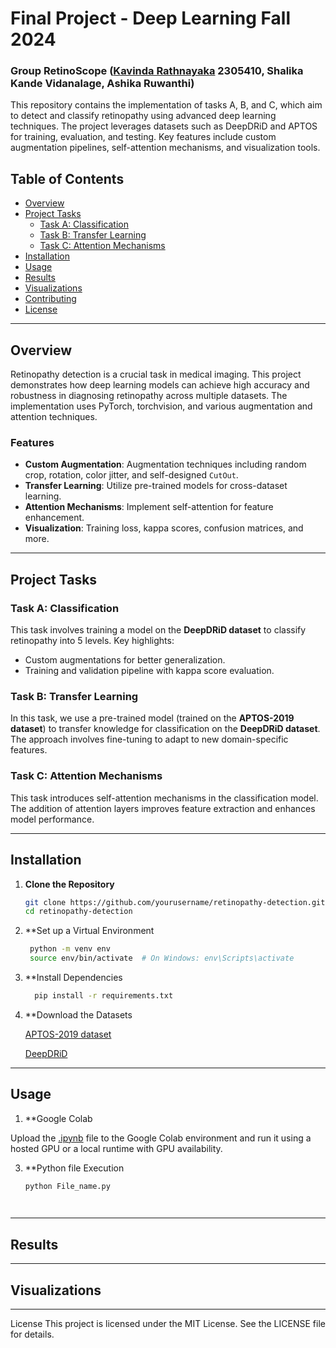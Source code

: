 
# Final Project - Deep Learning Fall 2024
### Group  RetinoScope ([Kavinda Rathnayaka](https://github.com/Kavi91) 2305410, Shalika Kande Vidanalage, Ashika Ruwanthi)

This repository contains the implementation of tasks A, B, and C, which aim to detect and classify retinopathy using advanced deep learning techniques. The project leverages datasets such as DeepDRiD and APTOS for training, evaluation, and testing. Key features include custom augmentation pipelines, self-attention mechanisms, and visualization tools.

## Table of Contents
- [Overview](#overview)
- [Project Tasks](#project-tasks)
  - [Task A: Classification](#task-a-classification)
  - [Task B: Transfer Learning](#task-b-transfer-learning)
  - [Task C: Attention Mechanisms](#task-c-attention-mechanisms)
- [Installation](#installation)
- [Usage](#usage)
- [Results](#results)
- [Visualizations](#visualizations)
- [Contributing](#contributing)
- [License](#license)

---

## Overview
Retinopathy detection is a crucial task in medical imaging. This project demonstrates how deep learning models can achieve high accuracy and robustness in diagnosing retinopathy across multiple datasets. The implementation uses PyTorch, torchvision, and various augmentation and attention techniques.

### Features
- **Custom Augmentation**: Augmentation techniques including random crop, rotation, color jitter, and self-designed `CutOut`.
- **Transfer Learning**: Utilize pre-trained models for cross-dataset learning.
- **Attention Mechanisms**: Implement self-attention for feature enhancement.
- **Visualization**: Training loss, kappa scores, confusion matrices, and more.

---

## Project Tasks

### Task A: Classification
This task involves training a model on the **DeepDRiD dataset** to classify retinopathy into 5 levels. Key highlights:
- Custom augmentations for better generalization.
- Training and validation pipeline with kappa score evaluation.

### Task B: Transfer Learning
In this task, we use a pre-trained model (trained on the **APTOS-2019 dataset**) to transfer knowledge for classification on the **DeepDRiD dataset**. The approach involves fine-tuning to adapt to new domain-specific features.

### Task C: Attention Mechanisms
This task introduces self-attention mechanisms in the classification model. The addition of attention layers improves feature extraction and enhances model performance.

---

## Installation

1. **Clone the Repository**
   ```bash
   git clone https://github.com/yourusername/retinopathy-detection.git
   cd retinopathy-detection

2. **Set up a Virtual Environment
   ```bash
    python -m venv env
    source env/bin/activate  # On Windows: env\Scripts\activate

3. **Install Dependencies
   ```bash
     pip install -r requirements.txt

4. **Download the Datasets

   [APTOS-2019 dataset](https://www.kaggle.com/datasets/mariaherrerot/aptos2019)

   [DeepDRiD](https://www.kaggle.com/competitions/521153S-3005-final-project/data)

---   

## Usage

1. **Google Colab

  Upload the [.ipynb]() file to the Google Colab environment and run it using a hosted GPU or a local runtime with GPU availability.
   
3. **Python file Execution
   ```bash
   python File_name.py

  
---

## Results


---

## Visualizations


---

License
This project is licensed under the MIT License. See the LICENSE file for details.
